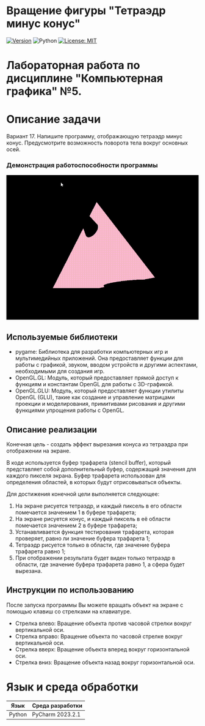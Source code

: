 # Вращение фигуры "Тетраэдр минус конус"
[![Version](https://img.shields.io/badge/Version-1.0.0-blue.svg)](https://github.com/ValeriaMordyashova/tetrahedron_minus_cone)
![Python](https://img.shields.io/badge/Python-3.9-purple)
[![License: MIT ](https://img.shields.io/badge/License-MIT-coral.svg)](https://opensource.org/licenses/MIT)
# Лабораторная работа по дисциплине "Компьютерная графика" №5. 
# Описание задачи
Вариант 17. Напишите программу, отображающую тетраэдр минус конус. Предусмотрите возможность поворота тела вокруг основных осей.
### Демонстрация работоспособности программы
![GIF](https://github.com/ValeriaMordyashova/tetrahedron_minus_cone/blob/master/data/pygame-window-2023-11-18-00-43-11.gif)

## Используемые библиотеки
* pygame: Библиотека для разработки компьютерных игр и мультимедийных приложений. 
  Она предоставляет функции для работы с графикой, звуком, вводом устройств и другими аспектами, необходимыми для создания игр.
* OpenGL.GL: Модуль, который предоставляет прямой доступ к функциям и константам OpenGL для работы с 3D-графикой.
* OpenGL.GLU: Модуль, который предоставляет функции утилиты OpenGL (GLU), такие как создание и управление матрицами проекции 
  и моделирования, примитивами рисования и другими функциями упрощения работы с OpenGL.


## Описание реализации
Конечная цель - создать эффект вырезания конуса из тетраэдра при отображении на экране.

В коде используется буфер трафарета (stencil buffer), который представляет собой дополнительный буфер, содержащий значения 
для каждого пикселя экрана. Буфер трафарета использован для определения областей, в которых будут отрисовываться объекты.

Для достижения конечной цели выполняется следующее:
1. На экране рисуется тетраэдр, и каждый пиксель в его области помечается значением 1 в буфере трафарета;
2. На экране рисуется конус, и каждый пиксель в её области помечается значением 2 в буфере трафарета; 
3. Устанавливается функция тестирования трафарета, которая проверяет, равно ли значение буфера трафарета 1;
4. Тетраэдр рисуется только в области, где значение буфера трафарета равно 1; 
5. При отображении результата будет виден только тетраэдр в области, где значение буфера трафарета равно 1, а сфера будет вырезана.

## Инструкции по использованию
После запуска программы Вы можете вращать объект на экране с помощью клавиш со стрелками на клавиатуре. 
* Стрелка влево: Вращение объекта против часовой стрелки вокруг вертикальной оси.
* Стрелка вправо: Вращение объекта по часовой стрелке вокруг вертикальной оси.
* Стрелка вверх: Вращение объекта вперед вокруг горизонтальной оси.
* Стрелка вниз: Вращение объекта назад вокруг горизонтальной оси.


# Язык и среда обработки
| Язык | Среда разработки | 
| ------ |------ |
| Python | PyCharm 2023.2.1 |